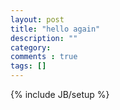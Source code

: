 ```yaml
---
layout: post
title: "hello again"
description: ""
category: 
comments : true
tags: []
---
```

{% include JB/setup %}

